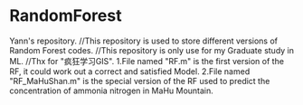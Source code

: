 # RandomForest
Yann's repository.
//This repository is used to store different versions of Random Forest codes.
//This repository is only use for my Graduate study in ML.
//Thx for "疯狂学习GIS".
1.File named "RF.m" is the first version of the RF, it could work out a correct and satisfied Model.
2.File named "RF_MaHuShan.m" is the special version of the RF used to predict the concentration of ammonia nitrogen in MaHu Mountain.
